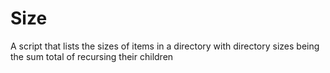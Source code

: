 # Size
A script that lists the sizes of items in a directory with directory sizes being the sum total of recursing their children
